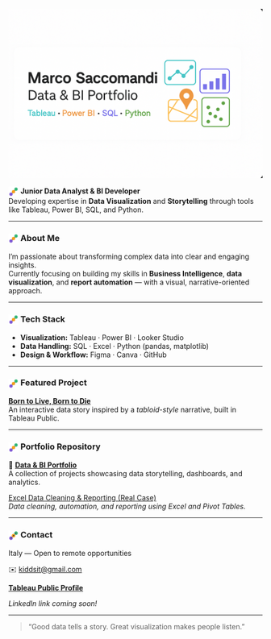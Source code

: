 <p align="center">
  <img src="https://raw.githubusercontent.com/marcosaccomandi/Data-BI-Portfolio/main/assets/banner.png" alt="Marco Saccomandi | Data & BI Portfolio" width="800"/>
</p>

<img src="https://raw.githubusercontent.com/marcosaccomandi/Data-BI-Portfolio/main/assets/section_icon_color.svg" width="20" align="center"/> **Junior Data Analyst & BI Developer**  
Developing expertise in **Data Visualization** and **Storytelling** through tools like Tableau, Power BI, SQL, and Python.  

---

### <img src="https://raw.githubusercontent.com/marcosaccomandi/Data-BI-Portfolio/main/assets/section_icon_color.svg" width="20" align="center"/> About Me  
I’m passionate about transforming complex data into clear and engaging insights.  
Currently focusing on building my skills in **Business Intelligence**, **data visualization**, and **report automation** — with a visual, narrative-oriented approach.  

---

### <img src="https://raw.githubusercontent.com/marcosaccomandi/Data-BI-Portfolio/main/assets/section_icon_color.svg" width="20" align="center"/> Tech Stack  
- **Visualization:** Tableau · Power BI · Looker Studio  
- **Data Handling:** SQL · Excel · Python (pandas, matplotlib)  
- **Design & Workflow:** Figma · Canva · GitHub  

---

### <img src="https://raw.githubusercontent.com/marcosaccomandi/Data-BI-Portfolio/main/assets/section_icon_color.svg" width="20" align="center"/> Featured Project  
[**Born to Live, Born to Die**](https://github.com/marcosaccomandi/Data-BI-Portfolio/tree/main/tableau/born-to-live-born-to-die)  
An interactive data story inspired by a *tabloid-style* narrative, built in Tableau Public.  

---

### <img src="https://raw.githubusercontent.com/marcosaccomandi/Data-BI-Portfolio/main/assets/section_icon_color.svg" width="20" align="center"/> Portfolio Repository  
📁 [**Data & BI Portfolio**](https://github.com/marcosaccomandi/Data-BI-Portfolio)  
A collection of projects showcasing data storytelling, dashboards, and analytics.

[Excel Data Cleaning & Reporting (Real Case)](https://github.com/marcosaccomandi/Data-BI-Portfolio/tree/main/projects/Excel_Data_Clean_realcasesmall)  
*Data cleaning, automation, and reporting using Excel and Pivot Tables.*
  
---

### <img src="assets/section_icon_color_outline.svg" width="20" align="center"/> Contact  
Italy — Open to remote opportunities  

✉️ [kiddsit@gmail.com](mailto:kiddsit@gmail.com)  

[**Tableau Public Profile**](https://public.tableau.com/app/profile/marco.saccomandi)

*LinkedIn  link coming soon!*  

---

> “Good data tells a story. Great visualization makes people listen.”  
